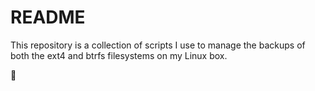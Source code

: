# README

This repository is a collection of scripts I use to manage the backups of both the ext4 and btrfs filesystems
on my Linux box.  



